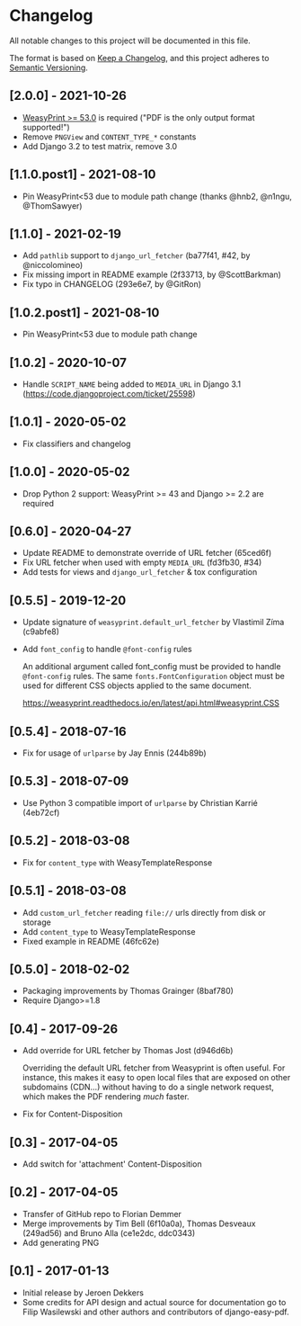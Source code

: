 # Changelog
All notable changes to this project will be documented in this file.

The format is based on [Keep a Changelog](https://keepachangelog.com/en/1.0.0/),
and this project adheres to [Semantic Versioning](https://semver.org/spec/v2.0.0.html).

## [2.0.0] - 2021-10-26

- [WeasyPrint >= 53.0](https://github.com/Kozea/WeasyPrint/releases/tag/v53.0)
  is required ("PDF is the only output format supported!")
- Remove `PNGView` and `CONTENT_TYPE_*` constants
- Add Django 3.2 to test matrix, remove 3.0

## [1.1.0.post1] - 2021-08-10

- Pin WeasyPrint<53 due to module path change (thanks @hnb2, @n1ngu, @ThomSawyer)

## [1.1.0] - 2021-02-19

- Add `pathlib` support to `django_url_fetcher` (ba77f41, #42, by @niccolomineo)
- Fix missing import in README example (2f33713, by @ScottBarkman)
- Fix typo in CHANGELOG (293e6e7, by @GitRon)

## [1.0.2.post1] - 2021-08-10

- Pin WeasyPrint<53 due to module path change

## [1.0.2] - 2020-10-07

- Handle `SCRIPT_NAME` being added to `MEDIA_URL` in Django 3.1
  (https://code.djangoproject.com/ticket/25598)

## [1.0.1] - 2020-05-02

- Fix classifiers and changelog

## [1.0.0] - 2020-05-02

- Drop Python 2 support: WeasyPrint >= 43 and Django >= 2.2 are required

## [0.6.0] - 2020-04-27

- Update README to demonstrate override of URL fetcher (65ced6f)
- Fix URL fetcher when used with empty `MEDIA_URL` (fd3fb30, #34)
- Add tests for views and `django_url_fetcher` & tox configuration

## [0.5.5] - 2019-12-20

- Update signature of `weasyprint.default_url_fetcher` by Vlastimil Zíma (c9abfe8)
- Add `font_config` to handle `@font-config` rules

  An additional argument called font_config must be provided to handle
  `@font-config` rules. The same `fonts.FontConfiguration` object must be
  used for different CSS objects applied to the same document.

  https://weasyprint.readthedocs.io/en/latest/api.html#weasyprint.CSS

## [0.5.4] - 2018-07-16

- Fix for usage of `urlparse` by Jay Ennis (244b89b)

## [0.5.3] - 2018-07-09

- Use Python 3 compatible import of `urlparse` by Christian Karrié (4eb72cf)

## [0.5.2] - 2018-03-08

- Fix for `content_type` with WeasyTemplateResponse

## [0.5.1] - 2018-03-08

- Add `custom_url_fetcher` reading `file://` urls directly from disk or storage
- Add `content_type` to WeasyTemplateResponse
- Fixed example in README (46fc62e)

## [0.5.0] - 2018-02-02

- Packaging improvements by Thomas Grainger (8baf780)
- Require Django>=1.8

## [0.4] - 2017-09-26

- Add override for URL fetcher by Thomas Jost (d946d6b)

  Overriding the default URL fetcher from Weasyprint is often useful.
  For instance, this makes it easy to open local files that are exposed on other
  subdomains (CDN…) without having to do a single network request, which makes
  the PDF rendering *much* faster.

- Fix for Content-Disposition

## [0.3] - 2017-04-05

- Add switch for 'attachment' Content-Disposition

## [0.2] - 2017-04-05

- Transfer of GitHub repo to Florian Demmer
- Merge improvements by Tim Bell (6f10a0a), Thomas Desveaux (249ad56) and
  Bruno Alla (ce1e2dc, ddc0343)
- Add generating PNG

## [0.1] - 2017-01-13

- Initial release by Jeroen Dekkers
- Some credits for API design and actual source for documentation go to
  Filip Wasilewski and other authors and contributors of django-easy-pdf.
